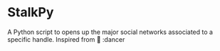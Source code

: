 # StalkPy
A Python script to opens up the major social networks associated to a specific handle. Inspired from :rocket: :dancer
